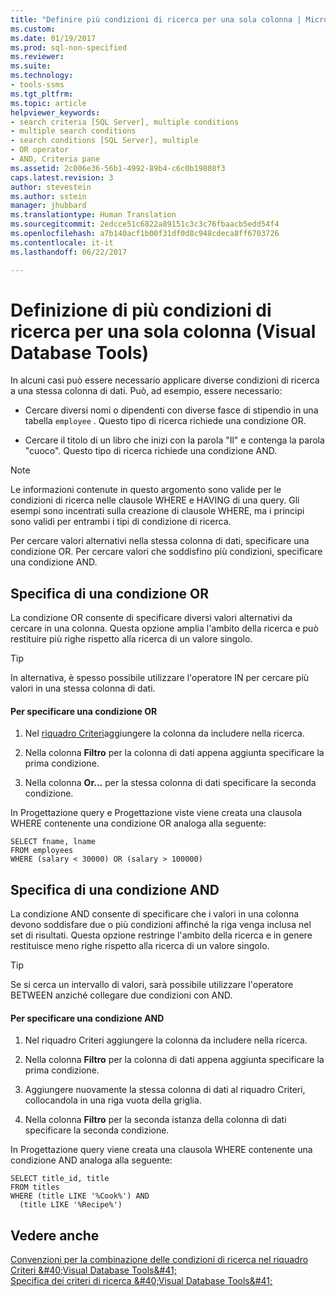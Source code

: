 ```yaml
---
title: "Definire più condizioni di ricerca per una sola colonna | Microsoft Docs"
ms.custom: 
ms.date: 01/19/2017
ms.prod: sql-non-specified
ms.reviewer: 
ms.suite: 
ms.technology:
- tools-ssms
ms.tgt_pltfrm: 
ms.topic: article
helpviewer_keywords:
- search criteria [SQL Server], multiple conditions
- multiple search conditions
- search conditions [SQL Server], multiple
- OR operator
- AND, Criteria pane
ms.assetid: 2c006e36-56b1-4992-89b4-c6c0b19808f3
caps.latest.revision: 3
author: stevestein
ms.author: sstein
manager: jhubbard
ms.translationtype: Human Translation
ms.sourcegitcommit: 2edcce51c6822a89151c3c3c76fbaacb5edd54f4
ms.openlocfilehash: a7b140acf1b00f31df0d8c948cdeca8ff6703726
ms.contentlocale: it-it
ms.lasthandoff: 06/22/2017

---
```

# <a name="specify-multiple-search-conditions-for-one-column-visual-database-tools"></a>Definizione di più condizioni di ricerca per una sola colonna (Visual Database Tools)
In alcuni casi può essere necessario applicare diverse condizioni di ricerca a una stessa colonna di dati. Può, ad esempio, essere necessario:  
  
-   Cercare diversi nomi o dipendenti con diverse fasce di stipendio in una tabella `employee` . Questo tipo di ricerca richiede una condizione OR.  
  
-   Cercare il titolo di un libro che inizi con la parola "Il" e contenga la parola "cuoco". Questo tipo di ricerca richiede una condizione AND.  
  
> [!NOTE]  
> Le informazioni contenute in questo argomento sono valide per le condizioni di ricerca nelle clausole WHERE e HAVING di una query. Gli esempi sono incentrati sulla creazione di clausole WHERE, ma i principi sono validi per entrambi i tipi di condizione di ricerca.  
  
Per cercare valori alternativi nella stessa colonna di dati, specificare una condizione OR. Per cercare valori che soddisfino più condizioni, specificare una condizione AND.  
  
## <a name="specifying-an-or-condition"></a>Specifica di una condizione OR  
La condizione OR consente di specificare diversi valori alternativi da cercare in una colonna. Questa opzione amplia l'ambito della ricerca e può restituire più righe rispetto alla ricerca di un valore singolo.  
  
> [!TIP]  
> In alternativa, è spesso possibile utilizzare l'operatore IN per cercare più valori in una stessa colonna di dati.  
  
#### <a name="to-specify-an-or-condition"></a>Per specificare una condizione OR  
  
1.  Nel [riquadro Criteri](../../ssms/visual-db-tools/criteria-pane-visual-database-tools.md)aggiungere la colonna da includere nella ricerca.  
  
2.  Nella colonna **Filtro** per la colonna di dati appena aggiunta specificare la prima condizione.  
  
3.  Nella colonna **Or...** per la stessa colonna di dati specificare la seconda condizione.  
  
In Progettazione query e Progettazione viste viene creata una clausola WHERE contenente una condizione OR analoga alla seguente:  
  
```  
SELECT fname, lname  
FROM employees  
WHERE (salary < 30000) OR (salary > 100000)  
```  
  
## <a name="specifying-an-and-condition"></a>Specifica di una condizione AND  
La condizione AND consente di specificare che i valori in una colonna devono soddisfare due o più condizioni affinché la riga venga inclusa nel set di risultati. Questa opzione restringe l'ambito della ricerca e in genere restituisce meno righe rispetto alla ricerca di un valore singolo.  
  
> [!TIP]  
> Se si cerca un intervallo di valori, sarà possibile utilizzare l'operatore BETWEEN anziché collegare due condizioni con AND.  
  
#### <a name="to-specify-an-and-condition"></a>Per specificare una condizione AND  
  
1.  Nel riquadro Criteri aggiungere la colonna da includere nella ricerca.  
  
2.  Nella colonna **Filtro** per la colonna di dati appena aggiunta specificare la prima condizione.  
  
3.  Aggiungere nuovamente la stessa colonna di dati al riquadro Criteri, collocandola in una riga vuota della griglia.  
  
4.  Nella colonna **Filtro** per la seconda istanza della colonna di dati specificare la seconda condizione.  
  
In Progettazione query viene creata una clausola WHERE contenente una condizione AND analoga alla seguente:  
  
```  
SELECT title_id, title  
FROM titles  
WHERE (title LIKE '%Cook%') AND   
  (title LIKE '%Recipe%')  
```  
  
## <a name="see-also"></a>Vedere anche  
[Convenzioni per la combinazione delle condizioni di ricerca nel riquadro Criteri &amp;#40;Visual Database Tools&amp;#41;](../../ssms/visual-db-tools/conventions-combine-search-conditions-in-criteria-pane-visual-db-tools.md)  
[Specifica dei criteri di ricerca &amp;#40;Visual Database Tools&amp;#41;](../../ssms/visual-db-tools/specify-search-criteria-visual-database-tools.md)  
  

